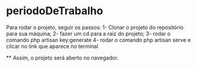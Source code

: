 # periodoDeTrabalho

Para rodar o projeto, seguir os passos:
1- Clonar o projeto do repositório para sua máquina;
2- fazer um cd para a raiz do projeto;
3- rodar o comando php artisan key:generate
4- rodar o comando php artisan serve e clicar no link que aparece no terminal

** Assim, o projeto será aberto no navegador.
